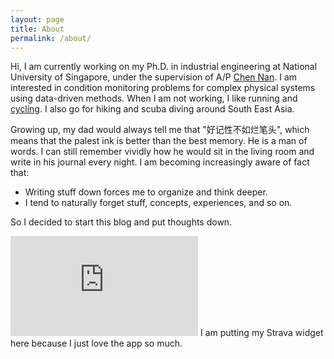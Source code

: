```yaml
---
layout: page
title: About
permalink: /about/
---
```


Hi, I am currently working on my Ph.D. in industrial engineering at National University of Singapore, under the supervision of A/P [Chen Nan](https://www.eng.nus.edu.sg/isem/staff/chen-nan/). I am interested in condition monitoring problems for complex physical systems using data-driven methods. When I am not working, I like running and [cycling](https://www.strava.com/athletes/29332455/). I also go for hiking and scuba diving around South East Asia. 

Growing up, my dad would always tell me that "好记性不如烂笔头", which means that the palest ink is better than the best memory. He is a man of words. I can still remember vividly how he would sit in the living room and write in his journal every night. I am becoming increasingly aware of fact that:
- Writing stuff down forces me to organize and think deeper.
- I tend to naturally forget stuff, concepts, experiences, and so on.
<!-- - I am contributing freely to many UGC-platforms.  -->

So I decided to start this blog and put thoughts down.


<iframe height='160' width='300' frameborder='0' allowtransparency='true' scrolling='no' src='https://www.strava.com/athletes/29332455/activity-summary/8841b89bede2bd28718dd61773fb925a901e35b2'></iframe>
I am putting my Strava widget here because I just love the app so much. 
